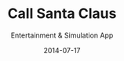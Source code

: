 ---
title: Call Santa Claus
subtitle: Entertainment & Simulation App
layout: default
modal-id: 2
date: 2014-07-17
img: escape.png
thumbnail: Water.png
alt: image-alt
project-date: April 2014
client: Start Bootstrap
category: Web Development
description: Lorem ipsum dolor sit amet, usu cu alterum nominavi lobortis. At duo novum diceret. Tantas apeirian vix et, usu sanctus postulant inciderint ut, populo diceret necessitatibus in vim. Cu eum dicam feugiat noluisse.

---